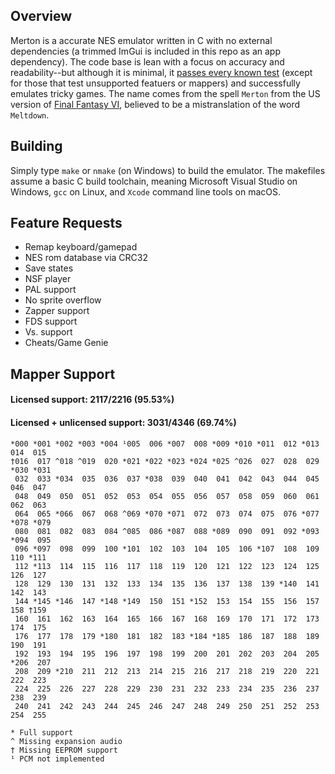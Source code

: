 ## Overview
Merton is a accurate NES emulator written in C with no external dependencies (a trimmed ImGui is included in this repo as an app dependency). The code base is lean with a focus on accuracy and readability--but although it is minimal, it [passes every known test](/test) (except for those that test unsupported featuers or mappers) and successfully emulates tricky games. The name comes from the spell `Merton` from the US version of [Final Fantasy VI](https://en.wikipedia.org/wiki/Final_Fantasy_VI), believed to be a mistranslation of the word `Meltdown`.

## Building
Simply type `make` or `nmake` (on Windows) to build the emulator. The makefiles assume a basic C build toolchain, meaning Microsoft Visual Studio on Windows, `gcc` on Linux, and `Xcode` command line tools on macOS.

## Feature Requests
- Remap keyboard/gamepad
- NES rom database via CRC32
- Save states
- NSF player
- PAL support
- No sprite overflow
- Zapper support
- FDS support
- Vs. support
- Cheats/Game Genie

## Mapper Support
#### Licensed support: 2117/2216 (95.53%)
#### Licensed + unlicensed support: 3031/4346 (69.74%)
```
*000 *001 *002 *003 *004 ¹005  006 *007  008 *009 *010 *011  012 *013  014  015
†016  017 ^018 ^019  020 *021 *022 *023 *024 *025 ^026  027  028  029 *030 *031
 032  033 *034  035  036  037 *038  039  040  041  042  043  044  045  046  047
 048  049  050  051  052  053  054  055  056  057  058  059  060  061  062  063
 064  065 *066  067  068 ^069 *070 *071  072  073  074  075  076 *077 *078 *079
 080  081  082  083  084 ^085  086 *087  088 *089  090  091  092 *093 *094  095
 096 *097  098  099  100 *101  102  103  104  105  106 *107  108  109  110 *111
 112 *113  114  115  116  117  118  119  120  121  122  123  124  125  126  127
 128  129  130  131  132  133  134  135  136  137  138  139 *140  141  142  143
 144 *145 *146  147 *148 *149  150  151 *152  153  154  155  156  157  158 †159
 160  161  162  163  164  165  166  167  168  169  170  171  172  173  174  175
 176  177  178  179 *180  181  182  183 *184 *185  186  187  188  189  190  191
 192  193  194  195  196  197  198  199  200  201  202  203  204  205 *206  207
 208  209 *210  211  212  213  214  215  216  217  218  219  220  221  222  223
 224  225  226  227  228  229  230  231  232  233  234  235  236  237  238  239
 240  241  242  243  244  245  246  247  248  249  250  251  252  253  254  255

* Full support
^ Missing expansion audio
† Missing EEPROM support
¹ PCM not implemented
```
